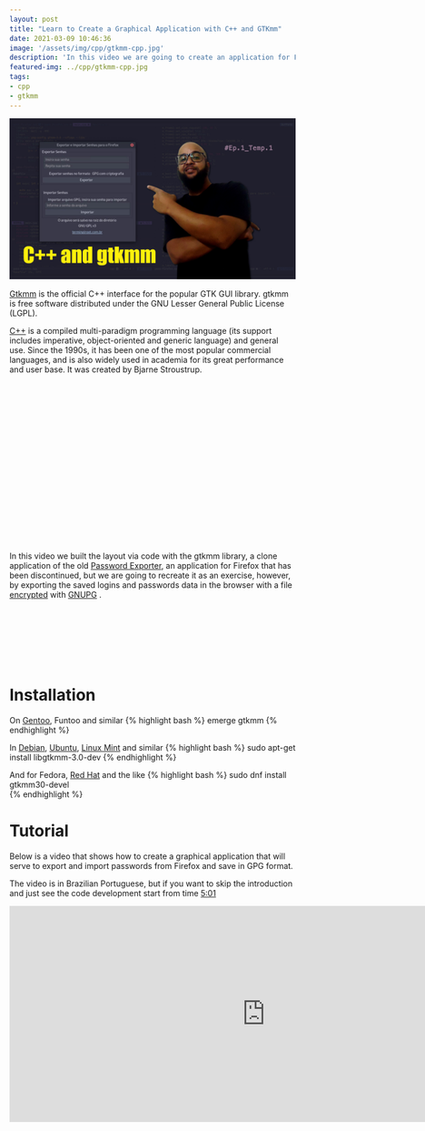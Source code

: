 ```yaml
---
layout: post
title: "Learn to Create a Graphical Application with C++ and GTKmm"
date: 2021-03-09 10:46:36
image: '/assets/img/cpp/gtkmm-cpp.jpg'
description: 'In this video we are going to create an application for Firefox.'
featured-img: ../cpp/gtkmm-cpp.jpg
tags:
- cpp
- gtkmm
---
```


![Learn to Create a Graphical Application with C++ and GTKmm](/assets/img/cpp/gtkmm-cpp.jpg)

[Gtkmm](https://www.gtkmm.org/en/) is the official C++ interface for the popular GTK GUI library. gtkmm is free software distributed under the GNU Lesser General Public License (LGPL).

[C++](https://terminalroot.com.br/cpp) is a compiled multi-paradigm programming language (its support includes imperative, object-oriented and generic language) and general use. Since the 1990s, it has been one of the most popular commercial languages, and is also widely used in academia for its great performance and user base. It was created by Bjarne Stroustrup.

<!-- QUADRADO -->
<script async src="//pagead2.googlesyndication.com/pagead/js/adsbygoogle.js"></script>
<ins class="adsbygoogle"
style="display:inline-block;width:336px;height:280px"
data-ad-client="ca-pub-2838251107855362"
data-ad-slot="5351066970"></ins>
<script>
(adsbygoogle = window.adsbygoogle || []).push({});
</script>

In this video we built the layout via code with the gtkmm library, a clone application of the old [Password Exporter](https://discourse.mozilla.org/t/password-exporter-https-addons-mozilla-org-en-us-firefox-addon-password-exporter/27052/6), an application for Firefox that has been discontinued, but we are going to recreate it as an exercise, however, by exporting the saved logins and passwords data in the browser with a file [encrypted](https://en.terminalroot.com.br/18-ways-to-generate-and-store-strong-passwords/) with [GNUPG](https://gnupg.org/) .

<!-- LISTA MIN -->
<script async src="//pagead2.googlesyndication.com/pagead/js/adsbygoogle.js"></script>
<ins class="adsbygoogle"
style="display:inline-block;width:730px;height:95px"
data-ad-client="ca-pub-2838251107855362"
data-ad-slot="5351066970"></ins>
<script>
(adsbygoogle = window.adsbygoogle || []).push({});
</script>

# Installation

On [Gentoo](https://en.terminalroot.com.br/10-fundamental-tips-for-your-gentoo-linux/), Funtoo and similar
{% highlight bash %}
emerge gtkmm
{% endhighlight %}

In [Debian](https://en.terminalroot.com.br/why-i-gave-up-on-debian/), [Ubuntu](https://en.terminalroot.com.br/customize-your-ubuntu-with-wayland-sway-ulauncher-waybar/), [Linux Mint](https://en.terminalroot.com.br/transform-your-mint-ubuntu-or-debian-with-bspwm-polybar-rofi/) and similar
{% highlight bash %}
sudo apt-get install libgtkmm-3.0-dev
{% endhighlight %}

And for Fedora, [Red Hat](https://en.terminalroot.com.br/take-multiple-free-red-hat-linux-courses/) and the like
{% highlight bash %}
sudo dnf install gtkmm30-devel  
{% endhighlight %}

<!-- RETANGULO LARGO 2 -->
<script async src="//pagead2.googlesyndication.com/pagead/js/adsbygoogle.js"></script>
<ins class="adsbygoogle"
style="display:block; text-align:center;"
data-ad-layout="in-article"
data-ad-format="fluid"
data-ad-client="ca-pub-2838251107855362"
data-ad-slot="8549252987"></ins>
<script>
(adsbygoogle = window.adsbygoogle || []).push({});
</script>

# Tutorial
Below is a video that shows how to create a graphical application that will serve to export and import passwords from Firefox and save in GPG format.

The video is in Brazilian Portuguese, but if you want to skip the introduction and just see the code development start from time [5:01](https://youtu.be/83vtYDbvB1Q?t=301)

<iframe width="900" height="380" src="https://www.youtube.com/embed/83vtYDbvB1Q" frameborder="0" allow="accelerometer; autoplay; clipboard-write; encrypted-media; gyroscope; picture-in-picture" allowfullscreen></iframe>

<!-- RETANGULO LARGO -->
<script async src="https://pagead2.googlesyndication.com/pagead/js/adsbygoogle.js"></script>
<!-- Informat -->
<ins class="adsbygoogle"
style="display:block"
data-ad-client="ca-pub-2838251107855362"
data-ad-slot="2327980059"
data-ad-format="auto"
data-full-width-responsive="true"></ins>
<script>
(adsbygoogle = window.adsbygoogle || []).push({});
</script>
    
